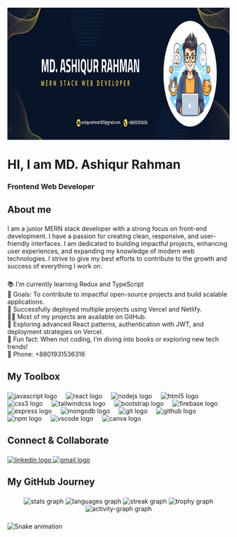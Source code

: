 <br clear="both">

<img align="right" height="300" src="https://raw.githubusercontent.com/Ashiqur1819/Ashiqur1819/refs/heads/main/md.%20ashiqur%20Rahman.png"  />

###

<br clear="both">

<h1 align="left">HI, I am MD. Ashiqur Rahman</h1>

###

<h3 align="left">Frontend Web Developer</h3>

###

<h2 align="left">About me</h2>

###

<p align="left">I am a junior MERN stack developer with a strong focus on front-end development. I have a
passion for creating clean, responsive, and user-friendly interfaces. I am dedicated to building
impactful projects, enhancing user experiences, and expanding my knowledge of modern web
technologies. I strive to give my best efforts to contribute to the growth and success of
everything I work on.</p>

###

<p align="left">📚 I'm currently learning Redux and TypeScript<br>🎯 Goals: To contribute to impactful open-source projects and build scalable applications.<br>🚀 Successfully deployed multiple projects using Vercel and Netlify.<br>👨‍💻 Most of my projects are available on GitHub.<br>🧐 Exploring advanced React patterns, authentication with JWT, and deployment strategies on Vercel.<br>🎲 Fun fact: When not coding, I’m diving into books or exploring new tech trends!<br>📱 Phone: +8801931536316</p>

###

<h2 align="left">My Toolbox</h2>

###

<div align="left">
  <img src="https://cdn.jsdelivr.net/gh/devicons/devicon/icons/javascript/javascript-original.svg" height="40" alt="javascript logo"  />
  <img width="12" />
  <img src="https://cdn.jsdelivr.net/gh/devicons/devicon/icons/react/react-original.svg" height="40" alt="react logo"  />
  <img width="12" />
  <img src="https://cdn.jsdelivr.net/gh/devicons/devicon/icons/nodejs/nodejs-original.svg" height="40" alt="nodejs logo"  />
  <img width="12" />
  <img src="https://cdn.jsdelivr.net/gh/devicons/devicon/icons/html5/html5-original.svg" height="40" alt="html5 logo"  />
  <img width="12" />
  <img src="https://cdn.jsdelivr.net/gh/devicons/devicon/icons/css3/css3-original.svg" height="40" alt="css3 logo"  />
  <img width="12" />
  <img src="https://cdn.jsdelivr.net/gh/devicons/devicon/icons/tailwindcss/tailwindcss-original-wordmark.svg" height="40" alt="tailwindcss logo"  />
  <img width="12" />
  <img src="https://cdn.jsdelivr.net/gh/devicons/devicon/icons/bootstrap/bootstrap-original.svg" height="40" alt="bootstrap logo"  />
  <img width="12" />
  <img src="https://cdn.jsdelivr.net/gh/devicons/devicon/icons/firebase/firebase-plain.svg" height="40" alt="firebase logo"  />
  <img width="12" />
  <img src="https://cdn.jsdelivr.net/gh/devicons/devicon/icons/express/express-original.svg" height="40" alt="express logo"  />
  <img width="12" />
  <img src="https://cdn.jsdelivr.net/gh/devicons/devicon/icons/mongodb/mongodb-original.svg" height="40" alt="mongodb logo"  />
  <img width="12" />
  <img src="https://cdn.jsdelivr.net/gh/devicons/devicon/icons/git/git-original.svg" height="40" alt="git logo"  />
  <img width="12" />
  <img src="https://cdn.jsdelivr.net/gh/devicons/devicon/icons/github/github-original.svg" height="40" alt="github logo"  />
  <img width="12" />
  <img src="https://cdn.jsdelivr.net/gh/devicons/devicon/icons/npm/npm-original-wordmark.svg" height="40" alt="npm logo"  />
  <img width="12" />
  <img src="https://cdn.jsdelivr.net/gh/devicons/devicon/icons/vscode/vscode-original.svg" height="40" alt="vscode logo"  />
  <img width="12" />
  <img src="https://cdn.jsdelivr.net/gh/devicons/devicon/icons/canva/canva-original.svg" height="40" alt="canva logo"  />
</div>

###

<h2 align="left">Connect & Collaborate</h2>

###

<div align="left">
  <a href="https://www.linkedin.com/in/ashiqur1819" target="_blank">
    <img src="https://raw.githubusercontent.com/maurodesouza/profile-readme-generator/master/src/assets/icons/social/linkedin/default.svg" width="52" height="40" alt="linkedin logo"  />
  </a>
  <a href="ashiqurrahman1819@gmail.com" target="_blank">
    <img src="https://raw.githubusercontent.com/maurodesouza/profile-readme-generator/master/src/assets/icons/social/gmail/default.svg" width="52" height="40" alt="gmail logo"  />
  </a>
</div>

###

<h2 align="left">My GitHub Journey</h2>

###

<div align="center">
  <img src="https://github-readme-stats.vercel.app/api?username=Ashiqur1819&hide_title=false&hide_rank=true&show_icons=true&include_all_commits=true&count_private=true&disable_animations=false&theme=dracula&locale=en&hide_border=true&order=1" height="150" alt="stats graph"  />
  <img src="https://github-readme-stats.vercel.app/api/top-langs?username=Ashiqur1819&locale=en&hide_title=false&layout=compact&card_width=320&langs_count=5&theme=dracula&hide_border=true&order=2" height="150" alt="languages graph"  />
  <img src="https://streak-stats.demolab.com?user=Ashiqur1819&locale=en&mode=daily&theme=dracula&hide_border=true&border_radius=5&order=3" height="150" alt="streak graph"  />
  <img src="https://github-profile-trophy.vercel.app?username=Ashiqur1819&theme=dracula&column=2&row=1&margin-w=1&margin-h=10&no-bg=false&no-frame=true&order=4" height="150" alt="trophy graph"  />
  <img src="https://github-readme-activity-graph.vercel.app/graph?username=Ashiqur1819&radius=16&theme=react&area=true&order=5&hide_border=true" height="300" alt="activity-graph graph"  />
</div>

###

<img src="https://raw.githubusercontent.com/Ashiqur1819/Ashiqur1819/output/snake.svg" alt="Snake animation" />

###
